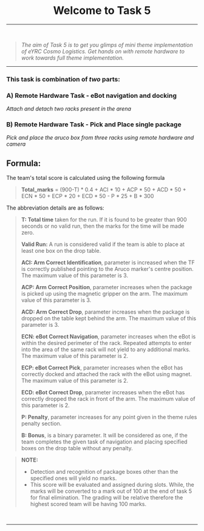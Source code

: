 <!-- <center><img src="http://mooc.e-yantra.org/img/eYantra_logo.svg" alt="e-yantra_logo" style="scale:75%;" /></center> -->

<style>
.back{
	position: fixed;
	width: 250px;
	height: 250px;
	top: 50%;
	left: 50%;
    margin-top: auto; 
    margin-left: auto; 
	opacity: 0.15;
    z-index: -1;
	}
</style>
<!-- <img src="http://mooc.e-yantra.org/img/EyantraLogoMini.png" class="back"> -->

<center>
    <h1>Welcome to Task 5</h1>
</center>

---

</br>

> *The aim of Task 5 is to get you glimps of mini theme implementation of eYRC Cosmo Logistics. Get hands on with remote hardware to work towards full theme implementation.*

---


### This task is combination of *two* parts:

### A) **Remote Hardware Task - eBot navigation and docking**
*Attach and detach two racks present in the arena*

### B) **Remote Hardware Task - Pick and Place single package**
*Pick and place the aruco box from three racks using remote hardware and camera*

<p></p>


## Formula:

The team's total score is calculated using the following formula

> **Total_marks** = (900-T) \* 0.4 + ACI \* 10 + ACP \* 50 + ACD \* 50 + ECN \* 50 + ECP \* 20 + ECD \* 50 - P \* 25 + B \* 300

The abbreviation details are as follows:

> **T: Total time** taken for the run. If it is found to be greater
> than 900 seconds or no valid run, then the marks for the time will
> be made zero.
>
> **Valid Run:** A run is considered valid if the team is able to
> place at least one box on the drop table.
>
> **ACI: Arm Correct Identification**, parameter is increased when the
> TF is correctly published pointing to the Aruco marker's centre
> position. The maximum value of this parameter is 3.
>
> **ACP: Arm Correct Position**, parameter increases when the package
> is picked up using the magnetic gripper on the arm. The maximum
> value of this parameter is 3.
>
> **ACD: Arm Correct Drop**, parameter increases when the package is
> dropped on the table kept behind the arm. The maximum value of
> this parameter is 3.
>
> **ECN: eBot Correct Navigation**, parameter increases when the eBot
> is within the desired perimeter of the rack. Repeated attempts to
> enter into the area of the same rack will not yield to any
> additional marks. The maximum value of this parameter is 2.
>
> **ECP: eBot Correct Pick**, parameter increases when the eBot has
> correctly docked and attached the rack with the eBot using magnet.
> The maximum value of this parameter is 2.
>
> **ECD: eBot Correct Drop**, parameter increases when the eBot has
> correctly dropped the rack in front of the arm. The maximum value
> of this parameter is 2.
>
> **P: Penalty**, parameter increases for any point given in the theme
> rules penalty section.
>
> **B: Bonus**, is a binary parameter. It will be considered as one,
> if the team completes the given task of navigation and placing specified boxes on
> the drop table without any penalty.

> **NOTE:** 
> - Detection and recognition of package boxes other than the
specified ones will yield no marks.
> - This score will be evaluated and assigned during slots. While, the marks will be converted to a mark out of 100 at the end of task 5 for final elimination. The grading will be relative therefore the highest scored team will be having 100 marks.

</br>

---

